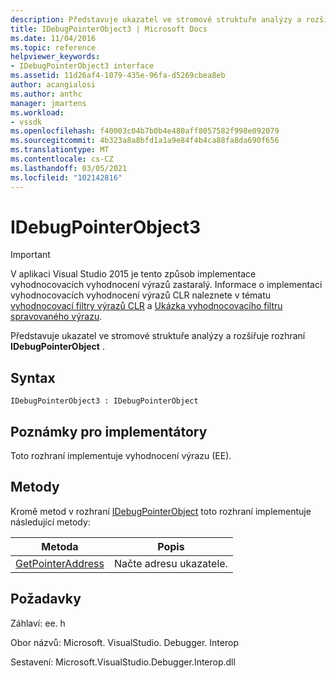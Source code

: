 ```yaml
---
description: Představuje ukazatel ve stromové struktuře analýzy a rozšiřuje rozhraní IDebugPointerObject.
title: IDebugPointerObject3 | Microsoft Docs
ms.date: 11/04/2016
ms.topic: reference
helpviewer_keywords:
- IDebugPointerObject3 interface
ms.assetid: 11d26af4-1079-435e-96fa-d5269cbea8eb
author: acangialosi
ms.author: anthc
manager: jmartens
ms.workload:
- vssdk
ms.openlocfilehash: f40003c04b7b0b4e480aff8057582f998e092079
ms.sourcegitcommit: 4b323a8a8bfd1a1a9e84f4b4ca88fa8da690f656
ms.translationtype: MT
ms.contentlocale: cs-CZ
ms.lasthandoff: 03/05/2021
ms.locfileid: "102142816"
---
```

# <a name="idebugpointerobject3"></a>IDebugPointerObject3
> [!IMPORTANT]
> V aplikaci Visual Studio 2015 je tento způsob implementace vyhodnocovacích vyhodnocení výrazů zastaralý. Informace o implementaci vyhodnocovacích vyhodnocení výrazů CLR naleznete v tématu [vyhodnocovací filtry výrazů CLR](https://github.com/Microsoft/ConcordExtensibilitySamples/wiki/CLR-Expression-Evaluators) a [Ukázka vyhodnocovacího filtru spravovaného výrazu](https://github.com/Microsoft/ConcordExtensibilitySamples/wiki/Managed-Expression-Evaluator-Sample).

 Představuje ukazatel ve stromové struktuře analýzy a rozšiřuje rozhraní **IDebugPointerObject** .

## <a name="syntax"></a>Syntax

```
IDebugPointerObject3 : IDebugPointerObject
```

## <a name="notes-for-implementers"></a>Poznámky pro implementátory
 Toto rozhraní implementuje vyhodnocení výrazu (EE).

## <a name="methods"></a>Metody
 Kromě metod v rozhraní [IDebugPointerObject](../../../extensibility/debugger/reference/idebugpointerobject.md) toto rozhraní implementuje následující metody:

|Metoda|Popis|
|------------|-----------------|
|[GetPointerAddress](../../../extensibility/debugger/reference/idebugpointerobject3-getpointeraddress.md)|Načte adresu ukazatele.|

## <a name="requirements"></a>Požadavky
 Záhlaví: ee. h

 Obor názvů: Microsoft. VisualStudio. Debugger. Interop

 Sestavení: Microsoft.VisualStudio.Debugger.Interop.dll
